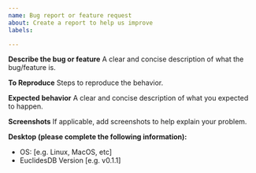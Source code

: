 ```yaml
---
name: Bug report or feature request
about: Create a report to help us improve
labels: 

---
```


**Describe the bug or feature**
A clear and concise description of what the bug/feature is.

**To Reproduce**
Steps to reproduce the behavior.

**Expected behavior**
A clear and concise description of what you expected to happen.

**Screenshots**
If applicable, add screenshots to help explain your problem.

**Desktop (please complete the following information):**
 - OS: [e.g. Linux, MacOS, etc]
 - EuclidesDB Version [e.g. v0.1.1]
